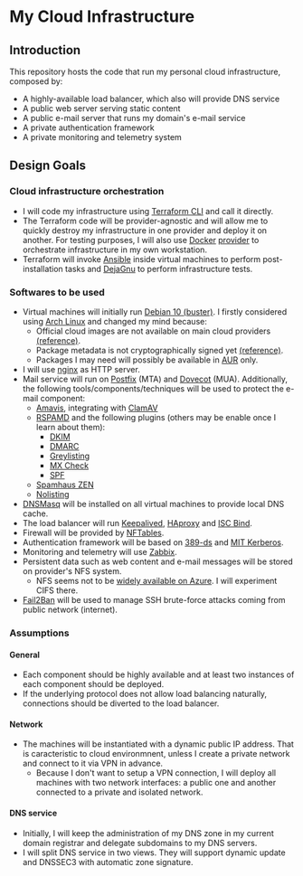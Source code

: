 # My Cloud Infrastructure

## Introduction

This repository hosts the code that run my personal cloud infrastructure, composed by:

* A highly-available load balancer, which also will provide DNS service
* A public web server serving static content
* A public e-mail server that runs my domain's e-mail service
* A private authentication framework
* A private monitoring and telemetry system

## Design Goals

### Cloud infrastructure orchestration

* I will code my infrastructure using [Terraform CLI](https://www.terraform.io/docs/cli-index.html) and call it directly.
* The Terraform code will be provider-agnostic and will allow me to quickly destroy my infrastructure in one provider and deploy it on another. For testing purposes, I will also use [Docker](https://docs.docker.com/reference/) [provider](https://www.terraform.io/docs/providers/docker/) to orchestrate infrastructure in my own workstation.
* Terraform will invoke [Ansible](https://docs.ansible.com/ansible/latest/) inside virtual machines to perform post-installation tasks and [DejaGnu](https://www.gnu.org/software/dejagnu/manual/) to perform infrastructure tests.

### Softwares to be used

* Virtual machines will initially run [Debian 10 (buster)](https://www.debian.org/releases/buster/). I firstly considered using [Arch Linux](https://www.archlinux.org/) and changed my mind because:
    * Official cloud images are not available on main cloud providers [(reference)](https://wiki.archlinux.org/index.php/Arch_Linux_AMIs_for_Amazon_Web_Services).
    * Package metadata is not cryptographically signed yet [(reference)](https://wiki.archlinux.org/index.php/Pacman/Package_signing).
    * Packages I may need will possibly be available in [AUR](https://wiki.archlinux.org/index.php/AUR) only.
* I will use [nginx](http://nginx.org/en/docs/) as HTTP server.
* Mail service will run on [Postfix](http://www.postfix.org/documentation.html) (MTA) and [Dovecot](https://doc.dovecot.org/) (MUA). Additionally, the following tools/components/techniques will be used to protect the e-mail component:
    * [Amavis](https://www.ijs.si/software/amavisd/#doc), integrating with [ClamAV](http://www.clamav.net/documents/clam-antivirus-user-manual)
    * [RSPAMD](https://www.rspamd.com/doc/index.html) and the following plugins (others may be enable once I learn about them):
        * [DKIM](https://www.rspamd.com/doc/modules/dkim.html)
        * [DMARC](https://www.rspamd.com/doc/modules/dmarc.html)
        * [Greylisting](https://www.rspamd.com/doc/modules/greylisting.html)
        * [MX Check](https://www.rspamd.com/doc/modules/mx_check.html)
        * [SPF](https://www.rspamd.com/doc/modules/spf.html)
    * [Spamhaus ZEN](https://www.spamhaus.org/zen/)
    * [Nolisting](https://en.wikipedia.org/wiki/Nolisting)
* [DNSMasq](http://www.thekelleys.org.uk/dnsmasq/doc.html) will be installed on all virtual machines to provide local DNS cache.
* The load balancer will run [Keepalived](https://keepalived.org/manpage.html), [HAproxy](https://www.haproxy.org/#docs) and [ISC Bind](https://bind9.readthedocs.io/en/latest/).
* Firewall will be provided by [NFTables](https://wiki.nftables.org/).
* Authentication framework will be based on [389-ds](https://www.port389.org/docs/389ds/documentation.html) and [MIT Kerberos](https://web.mit.edu/Kerberos/krb5-latest/doc/).
* Monitoring and telemetry will use [Zabbix](https://www.zabbix.com/documentation/current/manual).
* Persistent data such as web content and e-mail messages will be stored on provider's NFS system.
    * NFS seems not to be [widely available on Azure](https://www.hametbenoit.info/2020/01/04/azure-nfs-v3-and-v4-are-now-available-for-storage-account-preview/). I will experiment CIFS there.
* [Fail2Ban](https://github.com/fail2ban/fail2ban/wiki) will be used to manage SSH brute-force attacks coming from public network (internet).

### Assumptions

#### General
* Each component should be highly available and at least two instances of each component should be deployed.
* If the underlying protocol does not allow load balancing naturally, connections should be diverted to the load balancer.

#### Network
* The machines will be instantiated with a dynamic public IP address. That is caracteristic to cloud environmnent, unless I create a private network and connect to it via VPN in advance.
    * Because I don't want to setup a VPN connection, I will deploy all machines with two network interfaces: a public one and another connected to a private and isolated network.

#### DNS service
* Initially, I will keep the administration of my DNS zone in my current domain registrar and delegate subdomains to my DNS servers.
* I will split DNS service in two views. They will support dynamic update and DNSSEC3 with automatic zone signature.
